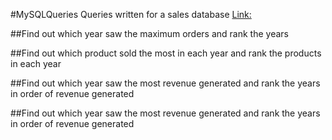 #MySQLQueries
Queries written for a sales database [Link:](https://www.mysqltutorial.org/mysql-sample-database.aspx)

##Find out which year saw the maximum orders and rank the years

##Find out which product sold the most in each year and rank the products in each year

##Find out which year saw the most revenue generated and rank the years in order of revenue generated

##Find out which year saw the most revenue generated and rank the years in order of revenue generated
